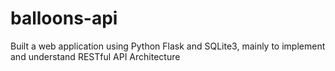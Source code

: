 # balloons-api
Built a web application using Python Flask and SQLite3, mainly to implement and understand RESTful API Architecture
